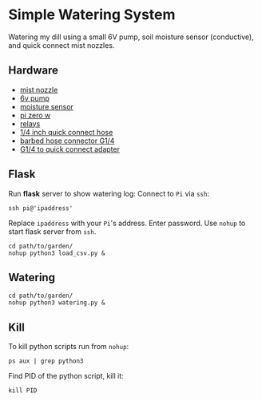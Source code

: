 # Simple Watering System

Watering my dill using a small 6V pump, soil moisture sensor (conductive), and quick connect mist nozzles.

## Hardware
- [mist nozzle](https://www.amazon.co.jp/gp/product/B0BVVQVWQ9/ref=ppx_yo_dt_b_asin_title_o04_s00?ie=UTF8&psc=1)
- [6v pump](https://www.amazon.co.jp/-/en/dp/B07VNDY385/?coliid=IIA1OL75K9PT7&colid=2WKC8BQOI0ZSZ&psc=1&ref_=list_c_wl_lv_ov_lig_dp_it)
- [moisture sensor](https://www.amazon.co.jp/-/en/dp/B0116IYDES/?coliid=IFB94LWOY8I1X&colid=2WKC8BQOI0ZSZ&psc=1&ref_=list_c_wl_lv_ov_lig_dp_it)
- [pi zero w](https://www.amazon.co.jp/-/en/dp/B07BHMRTTY/?coliid=I2GK0K9PBIYC80&colid=2WKC8BQOI0ZSZ&psc=1&ref_=list_c_wl_lv_ov_lig_dp_it)
- [relays](https://www.amazon.co.jp/-/en/dp/B07W5MZ2C7/?coliid=I1E1Z24L18H0M9&colid=2WKC8BQOI0ZSZ&psc=1&ref_=list_c_wl_lv_ov_lig_dp_it)
- [1/4 inch quick connect hose](https://www.amazon.co.jp/-/en/CESFONJER-Diameter-Connection-Accessories-Refrigerator/dp/B07VVCGNQQ/ref=sr_1_2?crid=39PLELDYJXA3Y&keywords=10+Meter+1%2F4%22+%2F+6.3mm+Diameter+Tube&qid=1684913230&sprefix=10+meter+1%2F4%22+%2F+6.3mm+diameter+tube%2Caps%2C182&sr=8-2)
- [barbed hose connector G1/4](https://www.amazon.co.jp/-/en/gp/product/B0BQYMKBHJ/ref=ewc_pr_img_2?smid=A2RP5LLYB1DB9T&psc=1)
- [G1/4 to quick connect adapter](https://www.amazon.co.jp/-/en/gp/product/B0BTGHTTRG/ref=ewc_pr_img_1?smid=A6Y5N8A2KUYA8&psc=1)

## Flask
Run **flask** server to show watering log:
Connect to `Pi` via `ssh`:
```shell
ssh pi@'ipaddress'
```
Replace `ipaddress` with your `Pi`'s address. Enter password.
Use `nohup` to start flask server from `ssh`.

```shell
cd path/to/garden/
nohup python3 load_csv.py &
```

## Watering

```shell
cd path/to/garden/
nohup python3 watering.py &
```

## Kill
To kill python scripts run from `nohup`: 
```shell
ps aux | grep python3
```
Find PID of the python script, kill it:
```shell
kill PID
```